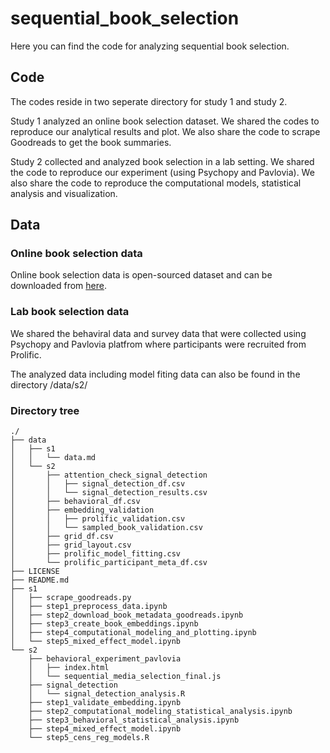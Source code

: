 # sequential_book_selection

Here you can find the code for analyzing sequential book selection. 

## Code
The codes reside in two seperate directory for study 1 and study 2. 

Study 1 analyzed an online book selection dataset. We shared the codes to reproduce our analytical results and plot. We also share the code to scrape Goodreads to get the book summaries. 

Study 2 collected and analyzed book selection in a lab setting. We shared the code to reproduce our experiment (using Psychopy and Pavlovia). We also share the code to reproduce the computational models, statistical analysis and visualization. 

## Data

### Online book selection data
Online book selection data is open-sourced dataset and can be downloaded from [here](https://nijianmo.github.io/amazon/index.html). 

### Lab book selection data
We shared the behaviral data and survey data that were collected using Psychopy and Pavlovia platfrom where participants were recruited from Prolific. 

The analyzed data including model fiting data can also be found in the directory /data/s2/

### Directory tree
```
./
├── data
│   ├── s1
│   │   └── data.md
│   └── s2
│       ├── attention_check_signal_detection
│       │   ├── signal_detection_df.csv
│       │   └── signal_detection_results.csv
│       ├── behavioral_df.csv
│       ├── embedding_validation
│       │   ├── prolific_validation.csv
│       │   └── sampled_book_validation.csv
│       ├── grid_df.csv
│       ├── grid_layout.csv
│       ├── prolific_model_fitting.csv
│       └── prolific_participant_meta_df.csv
├── LICENSE
├── README.md
├── s1
│   ├── scrape_goodreads.py
│   ├── step1_preprocess_data.ipynb
│   ├── step2_download_book_metadata_goodreads.ipynb
│   ├── step3_create_book_embeddings.ipynb
│   ├── step4_computational_modeling_and_plotting.ipynb
│   └── step5_mixed_effect_model.ipynb
└── s2
    ├── behavioral_experiment_pavlovia
    │   ├── index.html
    │   └── sequential_media_selection_final.js
    ├── signal_detection
    │   └── signal_detection_analysis.R
    ├── step1_validate_embedding.ipynb
    ├── step2_computational_modeling_statistical_analysis.ipynb
    ├── step3_behavioral_statistical_analysis.ipynb
    ├── step4_mixed_effect_model.ipynb
    └── step5_cens_reg_models.R
```
